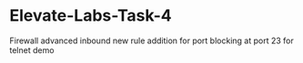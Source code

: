 # Elevate-Labs-Task-4
Firewall advanced inbound new rule addition for port blocking at  port 23 for telnet demo
